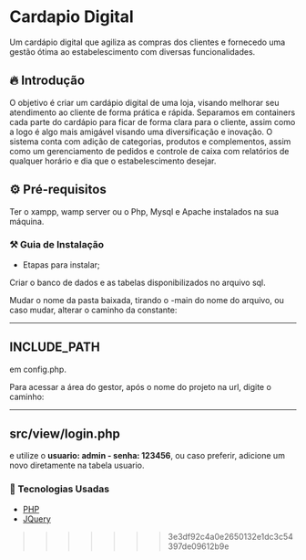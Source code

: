 # Cardapio Digital

Um cardápio digital que agiliza as compras dos clientes e fornecedo uma gestão ótima ao estabelescimento com diversas funcionalidades.

## 🔥 Introdução

O objetivo é criar um cardápio digital de uma loja, visando melhorar seu atendimento ao cliente de forma prática e rápida. Separamos em containers cada parte do cardápio para ficar de forma clara para o cliente, assim como a logo é algo mais amigável visando uma diversificação e inovação.
O sistema conta com adição de categorias, produtos e complementos, assim como um gerenciamento de pedidos e controle de caixa com relatórios de qualquer horário e dia que o estabelescimento desejar.

## ⚙️ Pré-requisitos

Ter o xampp, wamp server ou o Php, Mysql e Apache instalados na sua máquina.

### ⚒️ Guia de Instalação

- Etapas para instalar;

Criar o banco de dados e as tabelas disponibilizados no arquivo sql.

Mudar o nome da pasta baixada, tirando o -main do nome do arquivo, ou caso mudar, alterar o caminho da constante:

--- 
INCLUDE_PATH 
--- 

em config.php.

Para acessar a área do gestor, após o nome do projeto na url, digite o caminho:

--- 
src/view/login.php 
---

e utilize o **usuario: admin - senha: 123456**, ou caso preferir, adicione um novo diretamente na tabela usuario.

### 💾 Tecnologias Usadas
* [PHP](https://www.php.net)
* [JQuery](https://jquery.com)
>>>>>>> 3e3df92c4a0e2650132e1dc3c54397de09612b9e
